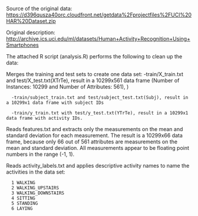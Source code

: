 Source of the original data: 
  https://d396qusza40orc.cloudfront.net/getdata%2Fprojectfiles%2FUCI%20HAR%20Dataset.zip

Original description: 
 http://archive.ics.uci.edu/ml/datasets/Human+Activity+Recognition+Using+Smartphones

The attached R script (analysis.R) performs the following to clean up the data:
      
Merges the training and test sets to create one data set: 
      -train/X_train.txt and test/X_test.txt(XTrTe), result in a 10299x561 data frame (Number of Instances: 10299 and Number of Attributes: 561), )
       
      -train/subject_train.txt and test/subject_test.txt(Subj), result in a 10299x1 data frame with subject IDs 

      -train/y_train.txt with test/y_test.txt(YTrTe), result in a 10299x1 data frame with activity IDs.

Reads features.txt and extracts only the measurements on the mean and standard deviation for each measurement. 
The result is a 10299x66 data frame, because only 66 out of 561 attributes are measurements on the mean and standard deviation. 
All measurements appear to be floating point numbers in the range (-1, 1).

Reads activity_labels.txt and applies descriptive activity names to name the activities in the data set:
      
      1 WALKING
      2 WALKING_UPSTAIRS
      3 WALKING_DOWNSTAIRS
      4 SITTING
      5 STANDING
      6 LAYING
